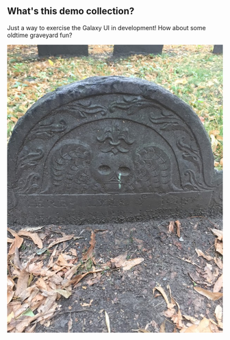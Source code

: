 ## What's this demo collection?

Just a way to exercise the Galaxy UI in development!  How about some oldtime graveyard fun?

![tombstone](./images/tombstone.jpg)
